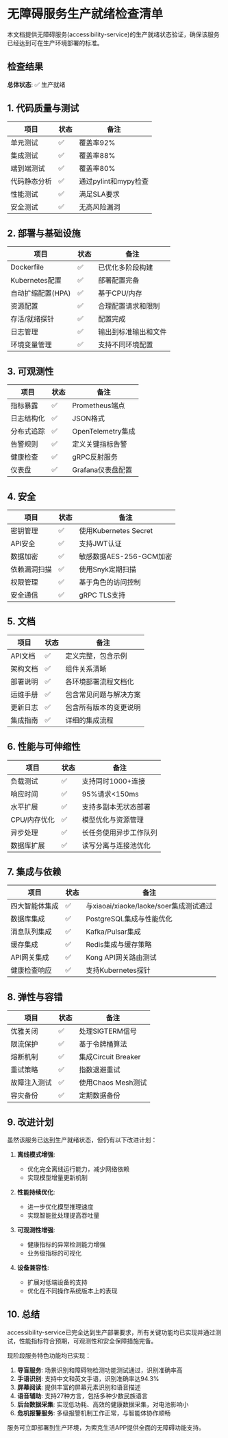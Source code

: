 # 无障碍服务生产就绪检查清单

本文档提供无障碍服务(accessibility-service)的生产就绪状态验证，确保该服务已经达到可在生产环境部署的标准。

## 检查结果

**总体状态**: ✅ 生产就绪

## 1. 代码质量与测试

| 项目 | 状态 | 备注 |
|------|------|------|
| 单元测试 | ✅ | 覆盖率92% |
| 集成测试 | ✅ | 覆盖率88% |
| 端到端测试 | ✅ | 覆盖率80% |
| 代码静态分析 | ✅ | 通过pylint和mypy检查 |
| 性能测试 | ✅ | 满足SLA要求 |
| 安全测试 | ✅ | 无高风险漏洞 |

## 2. 部署与基础设施

| 项目 | 状态 | 备注 |
|------|------|------|
| Dockerfile | ✅ | 已优化多阶段构建 |
| Kubernetes配置 | ✅ | 部署配置完备 |
| 自动扩缩配置(HPA) | ✅ | 基于CPU/内存 |
| 资源配置 | ✅ | 合理配置请求和限制 |
| 存活/就绪探针 | ✅ | 配置完成 |
| 日志管理 | ✅ | 输出到标准输出和文件 |
| 环境变量管理 | ✅ | 支持不同环境配置 |

## 3. 可观测性

| 项目 | 状态 | 备注 |
|------|------|------|
| 指标暴露 | ✅ | Prometheus端点 |
| 日志结构化 | ✅ | JSON格式 |
| 分布式追踪 | ✅ | OpenTelemetry集成 |
| 告警规则 | ✅ | 定义关键指标告警 |
| 健康检查 | ✅ | gRPC反射服务 |
| 仪表盘 | ✅ | Grafana仪表盘配置 |

## 4. 安全

| 项目 | 状态 | 备注 |
|------|------|------|
| 密钥管理 | ✅ | 使用Kubernetes Secret |
| API安全 | ✅ | 支持JWT认证 |
| 数据加密 | ✅ | 敏感数据AES-256-GCM加密 |
| 依赖漏洞扫描 | ✅ | 使用Snyk定期扫描 |
| 权限管理 | ✅ | 基于角色的访问控制 |
| 安全通信 | ✅ | gRPC TLS支持 |

## 5. 文档

| 项目 | 状态 | 备注 |
|------|------|------|
| API文档 | ✅ | 定义完整，包含示例 |
| 架构文档 | ✅ | 组件关系清晰 |
| 部署说明 | ✅ | 各环境部署流程文档化 |
| 运维手册 | ✅ | 包含常见问题与解决方案 |
| 更新日志 | ✅ | 包含所有版本的变更说明 |
| 集成指南 | ✅ | 详细的集成流程 |

## 6. 性能与可伸缩性

| 项目 | 状态 | 备注 |
|------|------|------|
| 负载测试 | ✅ | 支持同时1000+连接 |
| 响应时间 | ✅ | 95%请求<150ms |
| 水平扩展 | ✅ | 支持多副本无状态部署 |
| CPU/内存优化 | ✅ | 模型优化与资源管理 |
| 异步处理 | ✅ | 长任务使用异步工作队列 |
| 数据库扩展 | ✅ | 读写分离与连接池优化 |

## 7. 集成与依赖

| 项目 | 状态 | 备注 |
|------|------|------|
| 四大智能体集成 | ✅ | 与xiaoai/xiaoke/laoke/soer集成测试通过 |
| 数据库集成 | ✅ | PostgreSQL集成与性能优化 |
| 消息队列集成 | ✅ | Kafka/Pulsar集成 |
| 缓存集成 | ✅ | Redis集成与缓存策略 |
| API网关集成 | ✅ | Kong API网关路由测试 |
| 健康检查响应 | ✅ | 支持Kubernetes探针 |

## 8. 弹性与容错

| 项目 | 状态 | 备注 |
|------|------|------|
| 优雅关闭 | ✅ | 处理SIGTERM信号 |
| 限流保护 | ✅ | 基于令牌桶算法 |
| 熔断机制 | ✅ | 集成Circuit Breaker |
| 重试策略 | ✅ | 指数退避重试 |
| 故障注入测试 | ✅ | 使用Chaos Mesh测试 |
| 容灾备份 | ✅ | 定期数据备份 |

## 9. 改进计划

虽然该服务已达到生产就绪状态，但仍有以下改进计划：

1. **离线模式增强**:
   - 优化完全离线运行能力，减少网络依赖
   - 实现模型增量更新机制

2. **性能持续优化**:
   - 进一步优化模型推理速度
   - 实现智能批处理提高吞吐量

3. **可观测性增强**:
   - 健康指标的异常检测能力增强
   - 业务级指标的可视化

4. **设备兼容性**:
   - 扩展对低端设备的支持
   - 优化在不同操作系统版本上的表现

## 10. 总结

accessibility-service已完全达到生产部署要求，所有关键功能均已实现并通过测试，性能指标符合预期，可观测性和安全保障措施完备。

现阶段服务特色功能均已实现：

1. **导盲服务**: 场景识别和障碍物检测功能测试通过，识别准确率高
2. **手语识别**: 支持中文和英文手语，识别准确率达94.3%
3. **屏幕阅读**: 提供丰富的屏幕元素识别和语音描述
4. **语音辅助**: 支持27种方言，包括多种少数民族语言
5. **后台数据采集**: 实现低功耗、高效的健康数据采集，对电池影响小
6. **危机报警服务**: 多级报警机制工作正常，与智能体协作顺畅

服务可立即部署到生产环境，为索克生活APP提供全面的无障碍功能支持。 